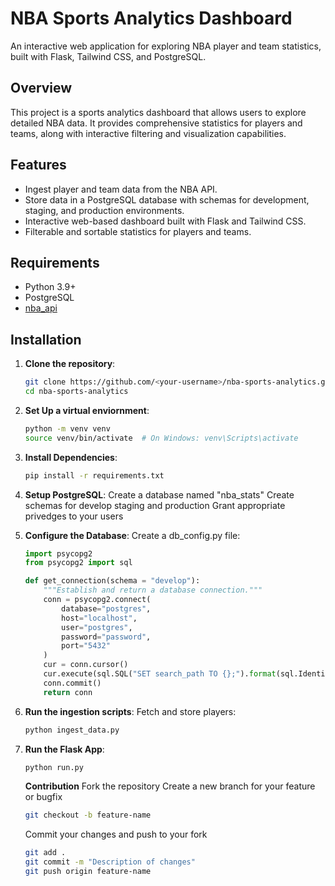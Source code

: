 # NBA Sports Analytics Dashboard

An interactive web application for exploring NBA player and team statistics, built with Flask, Tailwind CSS, and PostgreSQL.

## Overview

This project is a sports analytics dashboard that allows users to explore detailed NBA data. It provides comprehensive statistics for players and teams, along with interactive filtering and visualization capabilities.

## Features

- Ingest player and team data from the NBA API.
- Store data in a PostgreSQL database with schemas for development, staging, and production environments.
- Interactive web-based dashboard built with Flask and Tailwind CSS.
- Filterable and sortable statistics for players and teams.

## Requirements

- Python 3.9+
- PostgreSQL
- [nba_api](https://github.com/swar/nba_api)

## Installation

1. **Clone the repository**:

   ```bash
   git clone https://github.com/<your-username>/nba-sports-analytics.git
   cd nba-sports-analytics
   ```

2. **Set Up a virtual enviornment**:

    ```bash
    python -m venv venv
    source venv/bin/activate  # On Windows: venv\Scripts\activate

    ```
3. **Install Dependencies**:

    ```bash
    pip install -r requirements.txt
    ```

4. **Setup PostgreSQL**:
    Create a database named "nba_stats"
    Create schemas for develop staging and production
    Grant appropriate privedges to your users

5. **Configure the Database**:
    Create a db_config.py file:

    ```python
    import psycopg2
    from psycopg2 import sql

    def get_connection(schema = "develop"):
        """Establish and return a database connection."""
        conn = psycopg2.connect(
            database="postgres",
            host="localhost",
            user="postgres",
            password="password",
            port="5432"
        )
        cur = conn.cursor()
        cur.execute(sql.SQL("SET search_path TO {};").format(sql.Identifier(schema)))
        conn.commit()
        return conn
    ```

6. **Run the ingestion scripts**:
    Fetch and store players:

    ```bash
    python ingest_data.py
    ```

7. **Run the Flask App**:

    ```bash
    python run.py
    ```

    **Contribution**
    Fork the repository
    Create a new branch for your feature or bugfix

    ```bash
    git checkout -b feature-name
    ```

    Commit your changes and push to your fork

    ```bash
    git add .
    git commit -m "Description of changes"
    git push origin feature-name
    ```
